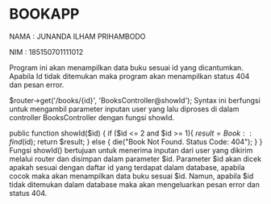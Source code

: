 # BOOKAPP
NAMA : JUNANDA ILHAM PRIHAMBODO

NIM  : 185150701111012

Program ini akan menampilkan data buku sesuai id yang dicantumkan. Apabila Id tidak ditemukan maka program akan menampilkan status 404 dan pesan error.

$router->get('/books/{id}', 'BooksController@showId');
Syntax ini berfungsi untuk mengambil parameter inputan user yang lalu diproses di dalam controller BooksController dengan fungsi showId.

public function showId($id)
{
    if ($id <= 2 and $id >= 1){
        $result = Book::find($id);
        return $result;
    }
    else {
        die("Book Not Found. Status Code: 404");
    }
}
Fungsi showId() bertujuan untuk menerima inputan dari user yang dikirim melalui router dan disimpan dalam parameter $id.
Parameter $id akan dicek apakah sesuai dengan daftar id yang terdapat dalam database, apabila cocok maka akan menampilkan data buku sesuai $id.
Namun, apabila $id tidak ditemukan dalam database maka akan mengeluarkan pesan error dan status 404.
